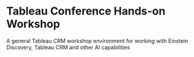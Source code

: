 # Tableau Conference Hands-on Workshop

A general Tableau CRM workshop environment for working with Einstein Discovery, Tableau CRM and other AI capabilities
